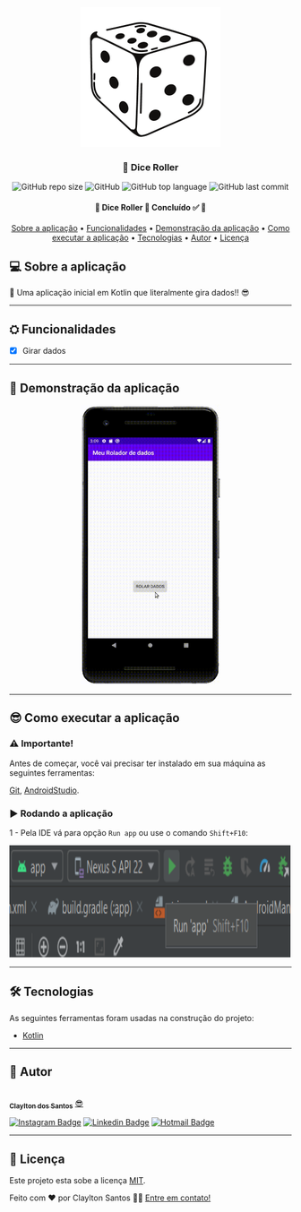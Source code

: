<p align="center">
  <img src="https://github.com/claylton/Dice-Roller/blob/main/readme-elements/dado-banner.png" height="250" width="250" alt="Unform" />
</p>

<h3 align="center">
  🎲 Dice Roller
</h3>

<div align="center">
  
 ![GitHub repo size](https://img.shields.io/github/repo-size/claylton/Dice-Roller)
 ![GitHub](https://img.shields.io/github/license/claylton/Dice-Roller)
 ![GitHub top language](https://img.shields.io/github/languages/top/claylton/Dice-Roller)
 ![GitHub last commit](https://img.shields.io/github/last-commit/claylton/Dice-Roller)

</div>

<h4 align="center"> 
	🚧  Dice Roller 🎲 Concluído ✅ 🚧
</h4>

<p align="center">
 <a href="#-sobre-a-aplicação">Sobre a aplicação</a> •
 <a href="#-funcionalidades">Funcionalidades</a> • 
 <a href="#-demonstração-da-aplicação">Demonstração da aplicação</a> • 
 <a href="#-como-executar-a-aplicação">Como executar a aplicação</a> • 
 <a href="#-tecnologias">Tecnologias</a> •
 <a href="#-autor">Autor</a> •
 <a href="#-licença">Licença</a>
</p>


## 💻 Sobre a aplicação
🎲 Uma aplicação inicial em Kotlin que literalmente gira dados!! 😎

---

## ⛭ Funcionalidades
- [x] Girar dados

---

## 📱 Demonstração da aplicação
<p align="center">
  <img alt="Demo on Netlify" src="https://github.com/claylton/Dice-Roller/blob/main/readme-elements/dado%20gif.gif" height="500" width="250">
</p>

---

## 😎 Como executar a aplicação

### ⚠️ Importante!
Antes de começar, você vai precisar ter instalado em sua máquina as seguintes ferramentas:

[Git](https://git-scm.com), [AndroidStudio](https://developer.android.com/studio). 

### ▶️ Rodando a aplicação
1 - Pela IDE vá para opção ```Run app``` ou use o comando ```Shift+F10```: 
<p align="center">
  <img src="https://github.com/claylton/Dice-Roller/blob/main/readme-elements/run-kotlin.png" height="200" width="900" alt="Unform" />
</p>

---

## 🛠 Tecnologias

As seguintes ferramentas foram usadas na construção do projeto:

- [Kotlin](https://kotlinlang.org)

---

## 🦸 Autor

<a href="https://github.com/claylton">
 <img style="border-radius: 50%;" src="https://avatars0.githubusercontent.com/u/48772089?s=400&u=0a38d33b4b0078a8c02e481fdc4dc5535498000f&v=4" width="100px;" alt=""/>
 <br />
 <sub><b>Claylton dos Santos</b></sub></a> <a href="https://github.com/claylton" title="Claylton">😎</a>

[![Instagram Badge](https://img.shields.io/badge/Clayltonsp-E4405F?style=flat-square&logo=instagram&logoColor=white)](https://www.instagram.com/clayltonsp/) 
[![Linkedin Badge](https://img.shields.io/badge/-Claylton-blue?style=flat-square&logo=Linkedin&logoColor=white&link=https://www.linkedin.com/in/claylton-dos-santos-97816a150/)](https://www.linkedin.com/in/claylton-dos-santos-97816a150/) 
[![Hotmail Badge](https://img.shields.io/badge/-clayltonsp@hotmail.com-0078D4?style=flat-square&logo=microsoft-outlook&logoColor=white&logoColor=white&link=mailto:clayltonsp@hotmail.com)](mailto:clayltonsp@hotmail.com)

---

## 📝 Licença

Este projeto esta sobe a licença [MIT](./LICENSE).

Feito com ❤️ por Claylton Santos 👋🏽 [Entre em contato!](https://www.linkedin.com/in/claylton-dos-santos-97816a150/)
